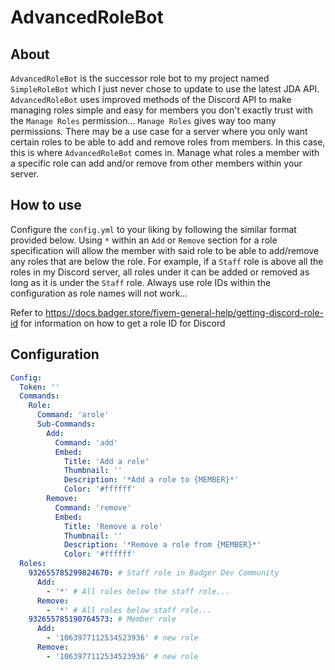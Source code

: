 # AdvancedRoleBot
## About
`AdvancedRoleBot` is the successor role bot to my project named `SimpleRoleBot` which I just never chose to update to use the latest JDA API. `AdvancedRoleBot` uses improved methods of the Discord API to make managing roles simple and easy for members you don't exactly trust with the `Manage Roles` permission... `Manage Roles` gives way too many permissions. There may be a use case for a server where you only want certain roles to be able to add and remove roles from members. In this case, this is where `AdvancedRoleBot` comes in. Manage what roles a member with a specific role can add and/or remove from other members within your server.
## How to use
Configure the `config.yml` to your liking by following the similar format provided below. Using `*` within an `Add` or `Remove` section for a role specification will allow the member with said role to be able to add/remove any roles that are below the role. For example, if a `Staff` role is above all the roles in my Discord server, all roles under it can be added or removed as long as it is under the `Staff` role. Always use role IDs within the configuration as role names will not work...

Refer to https://docs.badger.store/fivem-general-help/getting-discord-role-id for information on how to get a role ID for Discord
## Configuration
```yaml
Config:
  Token: ''
  Commands:
    Role:
      Command: 'arole'
      Sub-Commands:
        Add:
          Command: 'add'
          Embed:
            Title: 'Add a role'
            Thumbnail: ''
            Description: '*Add a role to {MEMBER}*'
            Color: '#ffffff'
        Remove:
          Command: 'remove'
          Embed:
            Title: 'Remove a role'
            Thumbnail: ''
            Description: '*Remove a role from {MEMBER}*'
            Color: '#ffffff'
  Roles:
    932655785299824670: # Staff role in Badger Dev Community
      Add:
        - '*' # All roles below the staff role...
      Remove:
        - '*' # All roles below staff role...
    932655785190764573: # Member role
      Add:
        - '1063977112534523936' # new role
      Remove:
        - '1063977112534523936' # new role
```